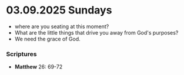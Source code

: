 # 03.09.2025 Sundays

- where are you seating at this moment?
- What are the little things that drive you away from God's purposes?
- We need the grace of God. 

### Scriptures
- **Matthew** 26: 69-72 
